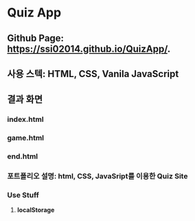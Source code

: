 # Quiz App

## Github Page: https://ssi02014.github.io/QuizApp/.

## 사용 스텍: HTML, CSS, Vanila JavaScript 

## 결과 화면

### index.html

### game.html

### end.html


### 포트폴리오 설명: html, CSS, JavaSript를 이용한 Quiz Site


### Use Stuff 
1. <strong> localStorage</strong> 
